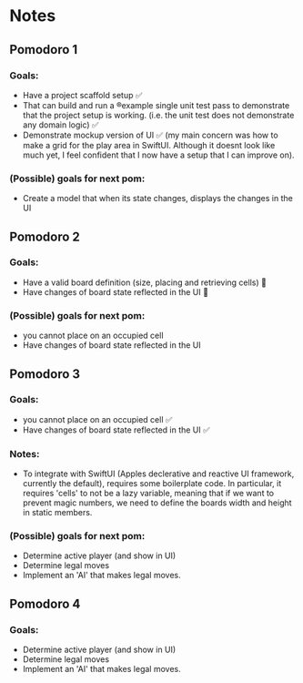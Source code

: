# Notes

## Pomodoro 1

### Goals:

- Have a project scaffold setup ✅
- That can build and run a ®example single unit test pass to demonstrate that the project setup is working. (i.e. the unit test does not demonstrate any domain logic) ✅
- Demonstrate mockup version of UI ✅ (my main concern was how to make a grid for the play area in SwiftUI. Although it doesnt look like much yet, I feel confident that I now have a setup that I can improve on).

### (Possible) goals for next pom:

- Create a model that when its state changes, displays the changes in the UI

## Pomodoro 2

### Goals:
- Have a valid board definition (size, placing and retrieving cells) 🔴
- Have changes of board state reflected in the UI 🔴

### (Possible) goals for next pom:
- you cannot place on an occupied cell
- Have changes of board state reflected in the UI

## Pomodoro 3

### Goals:
- you cannot place on an occupied cell ✅
- Have changes of board state reflected in the UI ✅

### Notes:
- To integrate with SwiftUI (Apples declerative and reactive UI framework, currently the default), requires some boilerplate code. In particular, it requires 'cells' to not be a lazy variable, meaning that if we want to prevent magic numbers, we need to define the boards width and height in static members. 

### (Possible) goals for next pom:
- Determine active player (and show in UI)
- Determine legal moves
- Implement an 'AI' that makes legal moves.

## Pomodoro 4

### Goals:
- Determine active player (and show in UI)
- Determine legal moves
- Implement an 'AI' that makes legal moves.

